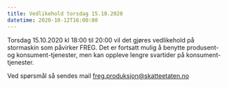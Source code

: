 ```yaml
---
title: Vedlikehold torsdag 15.10.2020
datetime: 2020-10-12T16:00:00
---
```

Torsdag 15.10.2020 kl 18:00 til 20:00 vil det gjøres vedlikehold på stormaskin som påvirker FREG.
Det er fortsatt mulig å benytte produsent- og konsument-tjenester, men kan oppleve lengre svartider på konsument-tjenester.

Ved spørsmål så sendes mail freg.produksjon@skatteetaten.no
